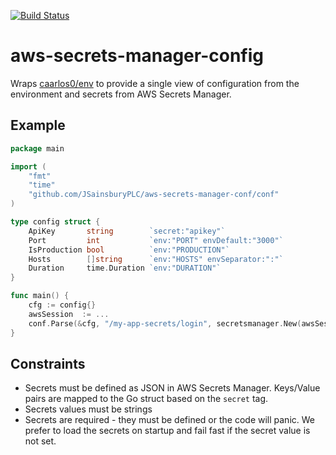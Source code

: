 [![Build Status](https://travis-ci.org/JSainsburyPLC/aws-secrets-manager-config.svg?branch=master)](https://travis-ci.org/JSainsburyPLC/aws-secrets-manager-config)

# aws-secrets-manager-config

Wraps [caarlos0/env](https://github.com/caarlos0/env) to provide a single view of configuration from the environment and secrets from AWS Secrets Manager.

## Example

```go
package main

import (
	"fmt"
	"time"
	"github.com/JSainsburyPLC/aws-secrets-manager-conf/conf"
)

type config struct {
	ApiKey       string        `secret:"apikey"`
	Port         int           `env:"PORT" envDefault:"3000"`
	IsProduction bool          `env:"PRODUCTION"`
	Hosts        []string      `env:"HOSTS" envSeparator:":"`
	Duration     time.Duration `env:"DURATION"`
}

func main() {
	cfg := config{}
	awsSession  := ...
	conf.Parse(&cfg, "/my-app-secrets/login", secretsmanager.New(awsSession))
}
```

## Constraints

* Secrets must be defined as JSON in AWS Secrets Manager. Keys/Value pairs are mapped to the Go struct based on the `secret` tag.
* Secrets values must be strings
* Secrets are required - they must be defined or the code will panic. We prefer to load the secrets on startup and fail fast if the secret value is not set.
